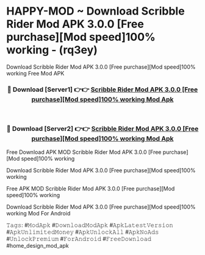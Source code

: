 # HAPPY-MOD ~ Download Scribble Rider Mod APK 3.0.0 [Free purchase][Mod speed]100% working - (rq3ey)
Download Scribble Rider Mod APK 3.0.0 [Free purchase][Mod speed]100% working Free Mod APK

<div align="center">
<h3>🔴 Download [Server1] 👉👉 <a href="https://apk-comot.site?title=Scribble_Rider_Mod_APK_3.0.0_[Free_purchase][Mod_speed]100%_working">Scribble Rider Mod APK 3.0.0 [Free purchase][Mod speed]100% working Mod Apk</a></h3><br>

<h3>🔴 Download [Server2] 👉👉 <a href="https://apk-comot.site?title=Scribble_Rider_Mod_APK_3.0.0_[Free_purchase][Mod_speed]100%_working">Scribble Rider Mod APK 3.0.0 [Free purchase][Mod speed]100% working Mod Apk</a></h3>
</div>


Free Download APK MOD Scribble Rider Mod APK 3.0.0 [Free purchase][Mod speed]100% working

Download Scribble Rider Mod APK 3.0.0 [Free purchase][Mod speed]100% working 

Free APK MOD Scribble Rider Mod APK 3.0.0 [Free purchase][Mod speed]100% working 

Download Scribble Rider Mod APK 3.0.0 [Free purchase][Mod speed]100% working Mod For Android

𝚃𝚊𝚐𝚜: #𝙼𝚘𝚍𝙰𝚙𝚔 #𝙳𝚘𝚠𝚗𝚕𝚘𝚊𝚍𝙼𝚘𝚍𝙰𝚙𝚔 #𝙰𝚙𝚔𝙻𝚊𝚝𝚎𝚜𝚝𝚅𝚎𝚛𝚜𝚒𝚘𝚗 #𝙰𝚙𝚔𝚄𝚗𝚕𝚒𝚖𝚒𝚝𝚎𝚍𝙼𝚘𝚗𝚎𝚢 #𝙰𝚙𝚔𝚄𝚗𝚕𝚘𝚌𝚔𝙰𝚕𝚕 #𝙰𝚙𝚔𝙽𝚘𝙰𝚍𝚜 #𝚄𝚗𝚕𝚘𝚌𝚔𝙿𝚛𝚎𝚖𝚒𝚞𝚖 #𝙵𝚘𝚛𝙰𝚗𝚍𝚛𝚘𝚒𝚍 #𝙵𝚛𝚎𝚎𝙳𝚘𝚠𝚗𝚕𝚘𝚊𝚍 #home_design_mod_apk